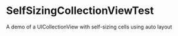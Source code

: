 # SelfSizingCollectionViewTest
A demo of a UICollectionView with self-sizing cells using auto layout
